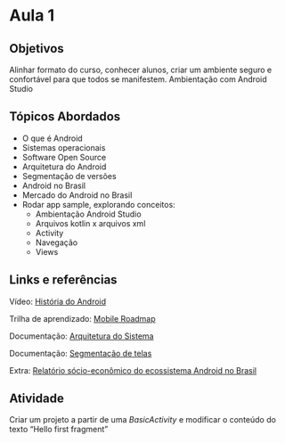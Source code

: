 # Aula 1

## Objetivos
 Alinhar formato do curso, conhecer alunos, criar um ambiente seguro e confortável para que todos se manifestem.  Ambientação com Android Studio

## Tópicos Abordados
-   O que é Android
-   Sistemas operacionais
-   Software Open Source
-   Arquitetura do Android
-   Segmentação de versões
-   Android no Brasil
-   Mercado do Android no Brasil
-   Rodar app sample, explorando conceitos:
	- Ambientação Android Studio
	- Arquivos kotlin x arquivos xml
	- Activity
	- Navegação
	- Views

## Links e referências
Vídeo: [História do Android]( https://youtu.be/5K4pEk19nhs)

Trilha de aprendizado: [Mobile Roadmap](https://github.com/mobile-roadmap/android-developer-roadmap)

Documentação: [Arquitetura do Sistema](https://www.youtube.com/watch?v=pTEMFzWUHis)

Documentação: [Segmentação de telas](https://developer.android.com/about/dashboards)

Extra: [Relatório sócio-econômico do ecossistema Android no Brasil](https://www.bain.com/pt-br/insights/economic-and-social-impact-of-android-in-brazil/)



## Atividade
Criar um projeto a partir de uma _BasicActivity_ e modificar o conteúdo do texto “Hello first fragment”